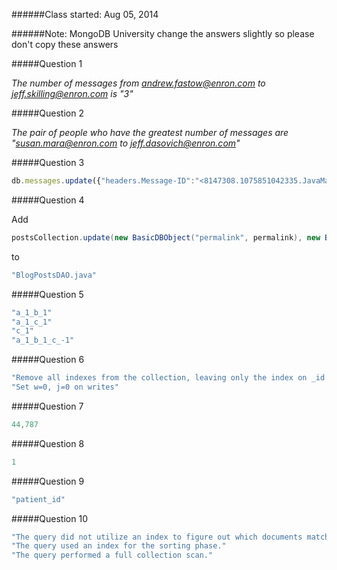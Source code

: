 ######Class started: Aug 05, 2014

######Note: MongoDB University change the answers slightly so please don't copy these answers

#####Question 1

*The number of messages from andrew.fastow@enron.com to jeff.skilling@enron.com is "3"*

#####Question 2

*The pair of people who have the greatest number of messages are "susan.mara@enron.com to jeff.dasovich@enron.com"*

#####Question 3

```javascript
db.messages.update({"headers.Message-ID":"<8147308.1075851042335.JavaMail.evans@thyme>"},{$addToSet:{"headers.To":"mrpotatohead@10gen.com"}})
```

#####Question 4

Add

```java
postsCollection.update(new BasicDBObject("permalink", permalink), new BasicDBObject("$inc", new BasicDBObject("comments." + ordinal + ".num_likes", 1)));
```

to

```java
"BlogPostsDAO.java"
```

#####Question 5

```javascript
"a_1_b_1"
"a_1_c_1"
"c_1"
"a_1_b_1_c_-1"
```

#####Question 6

```javascript
"Remove all indexes from the collection, leaving only the index on _id in place"
"Set w=0, j=0 on writes"
```

#####Question 7

```javascript
44,787
```

#####Question 8

```javascript
1
```

#####Question 9

```javascript
"patient_id"
```

#####Question 10

```javascript
"The query did not utilize an index to figure out which documents match the find criteria."
"The query used an index for the sorting phase."
"The query performed a full collection scan."
```
